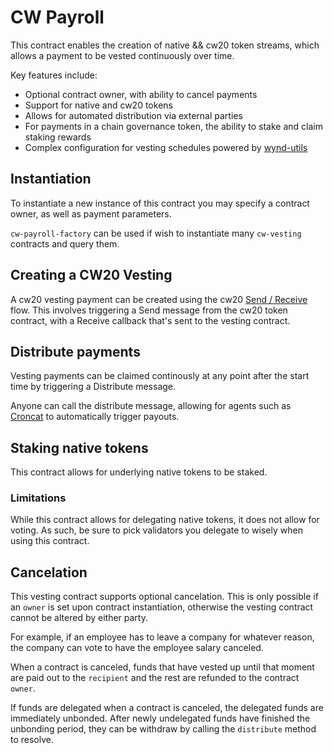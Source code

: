 # CW Payroll

This contract enables the creation of native && cw20 token streams, which allows a payment to be vested continuously over time. 

Key features include: 
- Optional contract owner, with ability to cancel payments
- Support for native and cw20 tokens
- Allows for automated distribution via external parties
- For payments in a chain governance token, the ability to stake and claim staking rewards
- Complex configuration for vesting schedules powered by [wynd-utils](https://github.com/cosmorama/wynddao/tree/main/packages/utils)

## Instantiation

To instantiate a new instance of this contract you may specify a contract owner, as well as payment parameters.

`cw-payroll-factory` can be used if wish to instantiate many `cw-vesting` contracts and query them.

## Creating a CW20 Vesting
A cw20 vesting payment can be created using the cw20 [Send / Receive](https://github.com/CosmWasm/cw-plus/blob/main/packages/cw20/README.md#receiver) flow. This involves triggering a Send message from the cw20 token contract, with a Receive callback that's sent to the vesting contract.

## Distribute payments
Vesting payments can be claimed continously at any point after the start time by triggering a Distribute message.

Anyone can call the distribute message, allowing for agents such as [Croncat](https://cron.cat/) to automatically trigger payouts.

## Staking native tokens
This contract allows for underlying native tokens to be staked.

### Limitations
While this contract allows for delegating native tokens, it does not allow for voting. As such, be sure to pick validators you delegate to wisely when using this contract.

## Cancelation
This vesting contract supports optional cancelation. This is only possible if an `owner` is set upon contract instantiation, otherwise the vesting contract cannot be altered by either party.

For example, if an employee has to leave a company for whatever reason, the company can vote to have the employee salary canceled.

When a contract is canceled, funds that have vested up until that moment are paid out to the `recipient` and the rest are refunded to the contract `owner`.

If funds are delegated when a contract is canceled, the delegated funds are immediately unbonded. After newly undelegated funds have finished the unbonding period, they can be withdraw by calling the `distribute` method to resolve.
